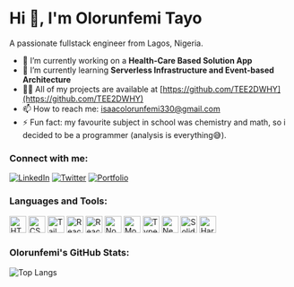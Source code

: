 # Hi 👋, I'm Olorunfemi Tayo

A passionate fullstack engineer from Lagos, Nigeria.

- 🔭 I’m currently working on a **Health-Care Based Solution App**
- 🌱 I’m currently learning **Serverless Infrastructure and Event-based Architecture**
- 👨‍💻 All of my projects are available at [https://github.com/TEE2DWHY](https://github.com/TEE2DWHY)
- 📫 How to reach me: [isaacolorunfemi330@gmail.com](mailto:isaacolorunfemi330@gmail.com)
- ⚡ Fun fact: my favourite subject in school was chemistry and math, so i decided to be a programmer (analysis is everything😅).

### Connect with me:
[![LinkedIn](https://img.shields.io/badge/-LinkedIn-blue?style=flat&logo=Linkedin&logoColor=white)](https://www.linkedin.com/in/tayo-olorunfemi-679836221)
[![Twitter](https://img.shields.io/badge/-Twitter-blue?style=flat&logo=Twitter&logoColor=white)](https://x.com/highzick3)
[![Portfolio](https://img.shields.io/badge/-Portfolio-green?style=flat&logo=github&logoColor=white)](https://codewithty.dev)

### Languages and Tools:
<div>
    <img src="https://cdn.iconscout.com/icon/free/png-256/html5-40-1175193.png" alt="HTML5" height="30" />
    <img src="https://cdn.iconscout.com/icon/free/png-256/css3-9-1175237.png" alt="CSS3" height="30" />
    <img src="https://encrypted-tbn0.gstatic.com/images?q=tbn:ANd9GcTSDKn3vA2YUbXzN0ZC3gALWJ08gJN-Drl15w&s" alt="Tailwind CSS" height="30" />
    <img src="https://cdn.iconscout.com/icon/free/png-256/react-1-1175109.png" alt="React" height="30" />
    <img src="https://everyday.codes/wp-content/uploads/2019/06/react-native-1024x631-1024x631.png" alt="React-Native" height="30"/>
    <img src="https://cdn.iconscout.com/icon/free/png-256/nodejs-1-1174935.png" alt="Node.js" height="30" />
    <img src="https://cdn.iconscout.com/icon/free/png-256/mongodb-4-1175139.png" alt="MongoDB" height="30" />
    <img src="https://cdn.iconscout.com/icon/free/png-256/typescript-3521773-2945272.png" alt="TypeScript" height="30" />
    <img src="https://cdn.iconscout.com/icon/free/png-256/next-js-1175270.png" alt="Next.js" height="30" />
    <img src="https://encrypted-tbn0.gstatic.com/images?q=tbn:ANd9GcSvohZWkW4sfQdMlT2Q6LZGwo-rFAzGm_OwtA&s" alt="Solidity" height="30"/>
    <img src="https://www.solodev.com/file/13466e21-dd2c-11ec-b9ad-0eaef3759f5f/Hardhat-Logo-Icon.png" alt="Hardhat" height="30"/>
</div>

### Olorunfemi's GitHub Stats:
![Top Langs](https://github-readme-stats.vercel.app/api/top-langs/?username=TEE2DWHY&layout=compact&theme=radical)

